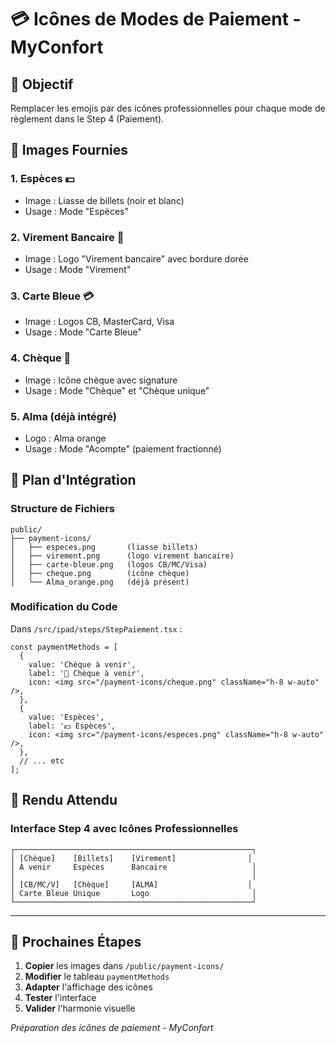 # 💳 Icônes de Modes de Paiement - MyConfort

## 🎯 Objectif
Remplacer les emojis par des icônes professionnelles pour chaque mode de règlement dans le Step 4 (Paiement).

## 📁 Images Fournies

### 1. **Espèces** 💵
- Image : Liasse de billets (noir et blanc)
- Usage : Mode "Espèces"

### 2. **Virement Bancaire** 🏦  
- Image : Logo "Virement bancaire" avec bordure dorée
- Usage : Mode "Virement"

### 3. **Carte Bleue** 💳
- Image : Logos CB, MasterCard, Visa
- Usage : Mode "Carte Bleue"

### 4. **Chèque** 🧾
- Image : Icône chèque avec signature
- Usage : Mode "Chèque" et "Chèque unique"

### 5. **Alma (déjà intégré)** 
- Logo : Alma orange
- Usage : Mode "Acompte" (paiement fractionné)

## 🔧 Plan d'Intégration

### Structure de Fichiers
```
public/
├── payment-icons/
│   ├── especes.png       (liasse billets)
│   ├── virement.png      (logo virement bancaire)
│   ├── carte-bleue.png   (logos CB/MC/Visa)
│   ├── cheque.png        (icône chèque)
│   └── Alma_orange.png   (déjà présent)
```

### Modification du Code
Dans `/src/ipad/steps/StepPaiement.tsx` :

```tsx
const paymentMethods = [
  {
    value: 'Chèque à venir',
    label: '📄 Chèque à venir',
    icon: <img src="/payment-icons/cheque.png" className="h-8 w-auto" />,
  },
  {
    value: 'Espèces',
    label: '💵 Espèces', 
    icon: <img src="/payment-icons/especes.png" className="h-8 w-auto" />,
  },
  // ... etc
];
```

## 🎨 Rendu Attendu

### Interface Step 4 avec Icônes Professionnelles
```
┌─────────────────────────────────────────────────────┐
│ [Chèque]    [Billets]    [Virement]                │
│ À venir     Espèces      Bancaire                   │
│                                                     │
│ [CB/MC/V]   [Chèque]     [ALMA]                    │
│ Carte Bleue Unique       Logo                       │
└─────────────────────────────────────────────────────┘
```

---

## 🚀 Prochaines Étapes

1. **Copier** les images dans `/public/payment-icons/`
2. **Modifier** le tableau `paymentMethods` 
3. **Adapter** l'affichage des icônes
4. **Tester** l'interface
5. **Valider** l'harmonie visuelle

*Préparation des icônes de paiement - MyConfort*
